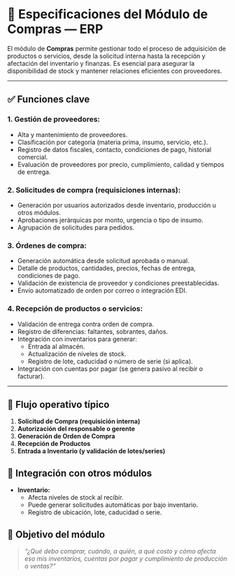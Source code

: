 
# 🛒 Especificaciones del Módulo de Compras — ERP

El módulo de **Compras** permite gestionar todo el proceso de adquisición de productos o servicios, desde la solicitud interna hasta la recepción y afectación del inventario y finanzas. Es esencial para asegurar la disponibilidad de stock y mantener relaciones eficientes con proveedores.

---

## ✅ Funciones clave

### 1. Gestión de proveedores:
- Alta y mantenimiento de proveedores.
- Clasificación por categoría (materia prima, insumo, servicio, etc.).
- Registro de datos fiscales, contacto, condiciones de pago, historial comercial.
- Evaluación de proveedores por precio, cumplimiento, calidad y tiempos de entrega.

### 2. Solicitudes de compra (requisiciones internas):
- Generación por usuarios autorizados desde inventario, producción u otros módulos.
- Aprobaciones jerárquicas por monto, urgencia o tipo de insumo.
- Agrupación de solicitudes para pedidos.

### 3. Órdenes de compra:
- Generación automática desde solicitud aprobada o manual.
- Detalle de productos, cantidades, precios, fechas de entrega, condiciones de pago.
- Validación de existencia de proveedor y condiciones preestablecidas.
- Envío automatizado de orden por correo o integración EDI.

### 4. Recepción de productos o servicios:
- Validación de entrega contra orden de compra.
- Registro de diferencias: faltantes, sobrantes, daños.
- Integración con inventarios para generar:
  - Entrada al almacén.
  - Actualización de niveles de stock.
  - Registro de lote, caducidad o número de serie (si aplica).
- Integración con cuentas por pagar (se genera pasivo al recibir o facturar).

---

## 🔄 Flujo operativo típico

1. **Solicitud de Compra (requisición interna)**  
2. **Autorización del responsable o gerente**  
3. **Generación de Orden de Compra**  
4. **Recepción de Productos**  
5. **Entrada a Inventario (y validación de lotes/series)**  
## 🔁 Integración con otros módulos

- **Inventario:**
  - Afecta niveles de stock al recibir.
  - Puede generar solicitudes automáticas por bajo inventario.
  - Registro de ubicación, lote, caducidad o serie.


## 🎯 Objetivo del módulo

> _“¿Qué debo comprar, cuándo, a quién, a qué costo y cómo afecta eso mis inventarios, cuentas por pagar y cumplimiento de producción o ventas?”_

